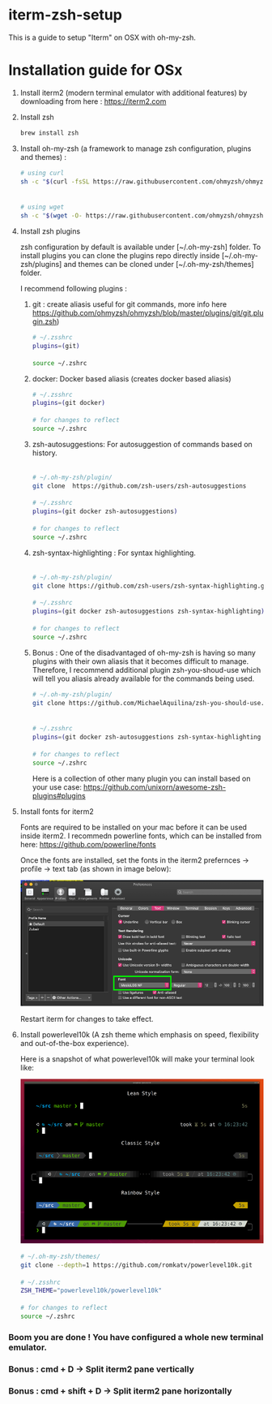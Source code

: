 # iterm-zsh-setup
This is a guide to setup "Iterm" on OSX with oh-my-zsh.


# Installation guide for OSx

1. Install iterm2 (modern terminal emulator with additional features) by downloading from here : https://iterm2.com

2. Install zsh 

    ```bash
    brew install zsh
    ```

3. Install oh-my-zsh (a framework to manage zsh configuration, plugins and themes) :

    ```bash
    # using curl
    sh -c "$(curl -fsSL https://raw.githubusercontent.com/ohmyzsh/ohmyzsh/master/tools/install.sh)"


    # using wget
    sh -c "$(wget -O- https://raw.githubusercontent.com/ohmyzsh/ohmyzsh/master/tools/install.sh)"

    ```

4. Install zsh plugins

    zsh configuration by default is available under [~/.oh-my-zsh] folder. To install plugins you can clone the plugins repo directly inside
    [~/.oh-my-zsh/plugins] and themes can be cloned under [~/.oh-my-zsh/themes] folder.

    I recommend following plugins :

    1. git : create aliasis useful for git commands, more info here https://github.com/ohmyzsh/ohmyzsh/blob/master/plugins/git/git.plugin.zsh)

        ```bash
        # ~/.zsshrc
        plugins=(git)

        source ~/.zshrc
        ```

    2. docker: Docker based aliasis (creates docker based aliasis)

        ```bash
        # ~/.zsshrc
        plugins=(git docker)

        # for changes to reflect
        source ~/.zshrc
        ```

    3. zsh-autosuggestions: For autosuggestion of commands based on history.

        ```bash

        # ~/.oh-my-zsh/plugin/
        git clone  https://github.com/zsh-users/zsh-autosuggestions

        # ~/.zsshrc
        plugins=(git docker zsh-autosuggestions)

        # for changes to reflect
        source ~/.zshrc
        ```

    4. zsh-syntax-highlighting : For syntax highlighting.

        ```bash

        # ~/.oh-my-zsh/plugin/
        git clone https://github.com/zsh-users/zsh-syntax-highlighting.git

        # ~/.zsshrc
        plugins=(git docker zsh-autosuggestions zsh-syntax-highlighting)

        # for changes to reflect
        source ~/.zshrc
        ```

    5. Bonus : One of the disadvantaged of oh-my-zsh is having so many plugins with their own aliasis that it becomes difficult to manage. Therefore, I recommend additional plugin zsh-you-shoud-use which will tell you aliasis already available for the commands being used.

        ```bash
        # ~/.oh-my-zsh/plugin/
        git clone https://github.com/MichaelAquilina/zsh-you-should-use.git


        # ~/.zsshrc
        plugins=(git docker zsh-autosuggestions zsh-syntax-highlighting zsh-you-should-use)

        # for changes to reflect
        source ~/.zshrc
        ```
        
        Here is a collection of other many plugin you can install based on your use case: https://github.com/unixorn/awesome-zsh-plugins#plugins
        

5. Install fonts for iterm2

    Fonts are required to be installed on your mac before it can be used inside iterm2. I recommedn powerline fonts, which can be installed from here: https://github.com/powerline/fonts

    Once the fonts are installed, set the fonts in the iterm2 prefernces -> profile -> text tab (as shown in image below):

    ![iterm2 font preference](./images/iterm2-fonts.png)

    Restart iterm for changes to take effect.

6. Install powerlevel10k (A zsh theme which emphasis on speed, flexibility and out-of-the-box experience). 

    Here is a snapshot of what powerlevel10k will make your terminal look like: 

    ![iterm2 powerlevel10k theme](./images/iterm2-powerlevel10k.png)

    ```bash
    # ~/.oh-my-zsh/themes/
    git clone --depth=1 https://github.com/romkatv/powerlevel10k.git

    # ~/.zsshrc
    ZSH_THEME="powerlevel10k/powerlevel10k"

    # for changes to reflect
    source ~/.zshrc
    ```

### Boom you are done ! You have configured a whole new terminal emulator.

### Bonus : cmd + D -> Split iterm2 pane vertically
### Bonus : cmd + shift + D -> Split iterm2 pane horizontally



    


